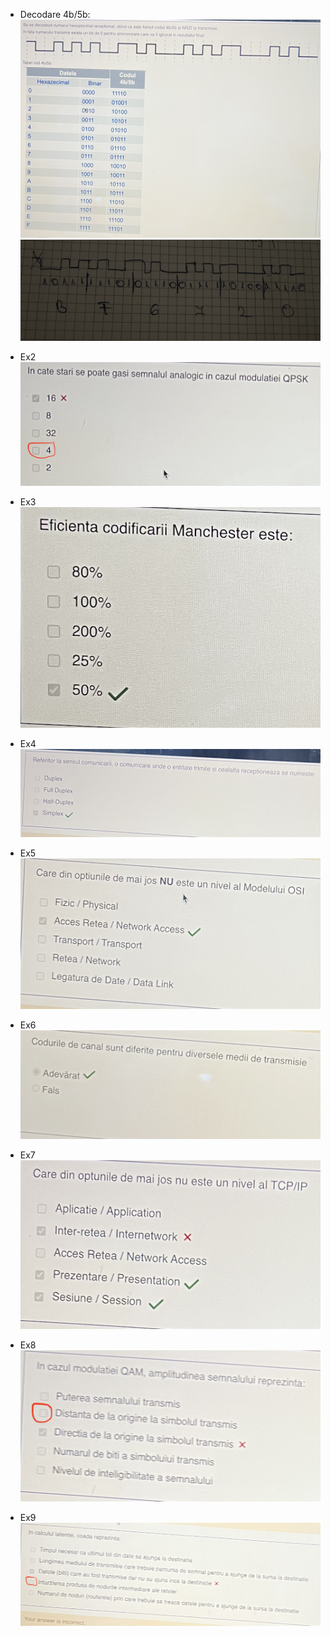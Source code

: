 - Decodare 4b/5b:
![](../Images/T2Ex1.png)
![](../Images/RT2Ex1.png)

- Ex2
![](../Images/T2Ex2.png)


 - Ex3
![](../Images/T2Ex3.png)

- Ex4
![](../Images/T2Ex4.png)

- Ex5
![](../Images/T2Ex5.png)

- Ex6
![](../Images/T2Ex6.png)

- Ex7
![](../Images/T2Ex7.png)

- Ex8
![](../Images/T2Ex8.png)

- Ex9
![](../Images/T2Ex9.png)